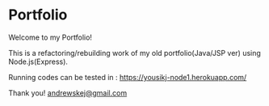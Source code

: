 # Portfolio
Welcome to my Portfolio!

This is a refactoring/rebuilding work of my old portfolio(Java/JSP ver) using Node.js(Express).

Running codes can be tested in : https://yousikj-node1.herokuapp.com/


Thank you! 
andrewskej@gmail.com
